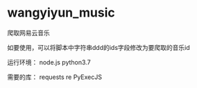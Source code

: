 # wangyiyun_music
爬取网易云音乐

如要使用，可以将脚本中字符串ddd的ids字段修改为要爬取的音乐id

运行环境：
node.js
python3.7

需要的库：
requests
re
PyExecJS
